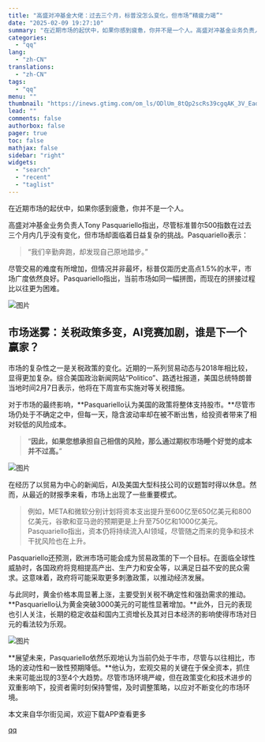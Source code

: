 ```yaml
---
title: "高盛对冲基金大佬：过去三个月，标普没怎么变化，但市场“精疲力竭”"
date: "2025-02-09 19:27:10"
summary: "在近期市场的起伏中，如果你感到疲惫，你并不是一个人。高盛对冲基金业务负责人Tony Pasquari..."
categories:
  - "qq"
lang:
  - "zh-CN"
translations:
  - "zh-CN"
tags:
  - "qq"
menu: ""
thumbnail: "https://inews.gtimg.com/om_ls/ODlUm_8tQp2scRs39cgqAK_3V_Ead0FqFZCGvqxc1W-vEAA_640360/0"
lead: ""
comments: false
authorbox: false
pager: true
toc: false
mathjax: false
sidebar: "right"
widgets:
  - "search"
  - "recent"
  - "taglist"
---
```


在近期市场的起伏中，如果你感到疲惫，你并不是一个人。

高盛对冲基金业务负责人Tony Pasquariello指出，尽管标准普尔500指数在过去三个月内几乎没有变化，但市场却面临着日益复杂的挑战。Pasquariello表示：

> “我们辛勤奔跑，却发现自己原地踏步。”

尽管交易的难度有所增加，但情况并非最坏，标普仅距历史高点1.5%的水平，市场广度依然良好。Pasquariello指出，当前市场如同一幅拼图，而现在的拼接过程比以往更为困难。

![图片](https://inews.gtimg.com/om_bt/OIzFgs33F4I3fNFBXiggsYYeGMI_O50aQOGtrW_-srX8sAA/641)

市场迷雾：关税政策多变，AI竞赛加剧，谁是下一个赢家？
---------------------------

市场的复杂性之一是关税政策的变化。近期的一系列贸易动态与2018年相比较，显得更加复杂。综合美国政治新闻网站“Politico”、路透社报道，美国总统特朗普当地时间2月7日表示，他将在下周宣布实施对等关税措施。

对于市场的最终影响，**Pasquariello认为美国的政策将整体支持股市。**尽管市场仍处于不确定之中，但每一天，隐含波动率却在被不断出售，给投资者带来了相对较低的风险成本。

> “**因此，如果您想承担自己相信的风险，那么通过期权市场睡个好觉的成本并不过高。**”

![图片](https://inews.gtimg.com/om_bt/OV225TzlFn2ki81sTR77M5qsnDfH4bH_QxcdigI_TaiRMAA/641)

在经历了以贸易为中心的新闻后，AI及美国大型科技公司的议题暂时得以休息。然而，从最近的财报季来看，市场上出现了一些重要模式。

> 例如，META和微软分别计划将资本支出提升至600亿至650亿美元和800亿美元，谷歌和亚马逊的预期更是上升至750亿和1000亿美元。Pasquariello指出，资本仍将持续流入AI领域，尽管随之而来的竞争和技术干扰风险也在上升。

Pasquariello还预测，欧洲市场可能会成为贸易政策的下一个目标。在面临全球性威胁时，各国政府将竞相提高产出、生产力和安全等，以满足日益不安的民众需求。这意味着，政府将可能采取更多刺激政策，以推动经济发展。

与此同时，黄金价格本周显著上涨，主要受到关税不确定性和强劲需求的推动。**Pasquariello认为黄金突破3000美元的可能性显著增加。**此外，日元的表现也引人关注，长期的稳定收益和国内工资增长及其对日本经济的影响使得市场对日元的看法较为乐观。

![图片](https://inews.gtimg.com/om_bt/OaHXWs6gE7RF8WTq1_eSHVFIccq69vDqbqrMFA99pK07sAA/641)

**展望未来，Pasquariello依然乐观地认为当前仍处于牛市，尽管与以往相比，市场的波动性和一致性预期降低。**他认为，宏观交易的关键在于保全资本，抓住未来可能出现的3至4个大趋势。尽管市场环境严峻，但在政策变化和技术进步的双重影响下，投资者需时刻保持警惕，及时调整策略，以应对不断变化的市场环境。

本文来自华尔街见闻，欢迎下载APP查看更多

[qq](https://new.qq.com/rain/a/20250209A05HB000)
